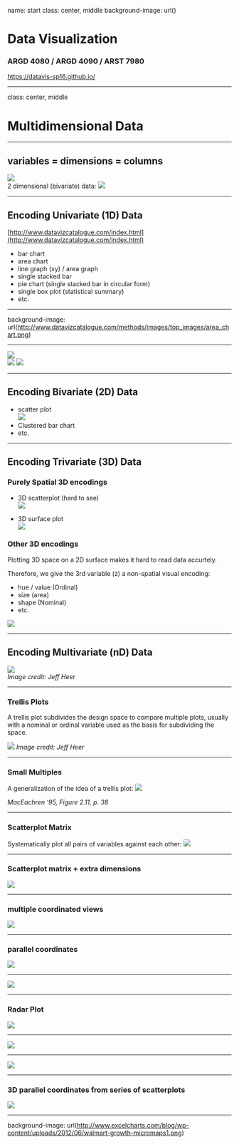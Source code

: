 name: start
class: center, middle
background-image: url()

# Data Visualization
                
### ARGD 4080 / ARGD 4090 / ARST 7980

<https://datavis-sp16.github.io/>

---
class: center, middle

# Multidimensional Data


---
## variables = dimensions = columns  

![](table.png)  
2 dimensional (bivariate) data: ![](xy.png)

---
## Encoding Univariate (1D) Data  

[http://www.datavizcatalogue.com/index.html](http://www.datavizcatalogue.com/index.html)

- bar chart  
- area chart  
- line graph (xy) / area graph  
- single stacked bar  
- pie chart (single stacked bar in circular form)  
- single box plot (statistical summary)  
- etc.

---
background-image: url(http://www.datavizcatalogue.com/methods/images/top_images/area_chart.png)

---
![](http://www.datavizcatalogue.com/methods/images/top_images/area_graph.png)  
![](http://www.datavizcatalogue.com/methods/images/anatomy/stacked_bar_graph.png)
![](http://www.datavizcatalogue.com/methods/images/anatomy/box_plot.png)  

---
## Encoding Bivariate (2D) Data  

- scatter plot  
![](http://www.datavizcatalogue.com/methods/images/top_images/scatterplot.png)
- Clustered bar chart
- etc.

---
## Encoding Trivariate (3D) Data  

### Purely Spatial 3D encodings

- 3D scatterplot (hard to see)  
![](http://www.statmethods.net/graphs/images/s3d1.png)

- 3D surface plot   
![](http://i.stack.imgur.com/0hVjA.png)

### Other 3D encodings

Plotting 3D space on a 2D surface makes it hard to read data accurtely.  

Therefore, we give the 3rd variable (z) a non-spatial visual encoding:  
- hue / value (Ordinal) 
- size (area) 
- shape (Nominal)  
-  etc.

![](imagevariables.png)

---
## Encoding Multivariate (nD) Data

![](drinks.png)  
*Image credit: Jeff Heer*

---
### Trellis Plots 

A trellis plot subdivides the design space to compare multiple plots, usually with a nominal or ordinal variable used as the basis for subdividing the space.

![](trellis.png) 
*Image credit: Jeff Heer*

---
### Small Multiples

A generalization of the idea of a trellis plot:
![](mult.png)

*MacEachren '95, Figure 2.11, p. 38*

---
### Scatterplot Matrix

Systematically plot all pairs of variables against each other:
![](https://3.bp.blogspot.com/-c5bDhQx8Y-w/TisWWy8s4kI/AAAAAAAAjkY/k-Af-OWK1t0/s1600/Rplot01.png)

---
### Scatterplot matrix + extra dimensions

![](https://stanford.edu/~mwaskom/software/seaborn/_images/scatterplot_matrix.png)

---
### multiple coordinated views

![](views.png)

---
### parallel coordinates

![](http://sdk.gooddata.com/gooddata-js/images/posts/parallel-coordinates.png)

---
![](http://homes.cs.washington.edu/~jheer/files/zoo/parallel.png)

---
### Radar Plot

![](http://www.goldensoftware.com/newsletter_imgs/61/radar_graph_11.jpg)

---
![](http://www.visualcinnamon.com/wp-content/uploads/2015/09/D3-radar-chart-New-version.png)

---
![](http://tulip.labri.fr/TulipDrupal/sites/default/files/uploadedFiles/images/parallel_coordinates_circular_straight.preview.png)

---
### 3D parallel coordinates from series of scatterplots

![](http://bdtnp.lbl.gov/Fly-Net/content/bid/pcx/ParallelCoordinates/3DParallelCoordinates_Illustration.png)

---
background-image: url(http://www.excelcharts.com/blog/wp-content/uploads/2012/06/walmart-growth-micromaps1.png)

